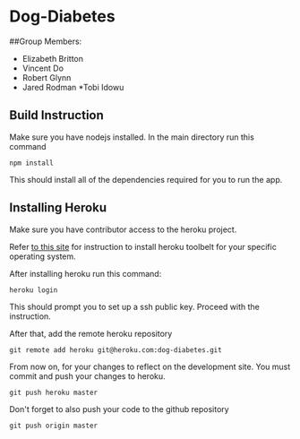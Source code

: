 Dog-Diabetes
============

##Group Members:

* Elizabeth Britton
* Vincent Do
* Robert Glynn
* Jared Rodman
*Tobi Idowu

## Build Instruction

Make sure you have nodejs installed. In the main directory run this command

~~~
npm install
~~~~

This should install all of the dependencies required for you to run the app.

## Installing Heroku

Make sure you have contributor access to the heroku project. 

Refer [to this site](https://toolbelt.heroku.com/) for instruction to
install heroku toolbelt for your specific operating system.

After installing heroku run this command:

~~~
heroku login
~~~

This should prompt you to set up a ssh public key. Proceed with the instruction.

After that, add the remote heroku repository

~~~
git remote add heroku git@heroku.com:dog-diabetes.git
~~~

From now on, for your changes to reflect on the development site. You must commit and push your changes to heroku.

~~~
git push heroku master
~~~

Don't forget to also push your code to the github repository

~~~
git push origin master
~~~

